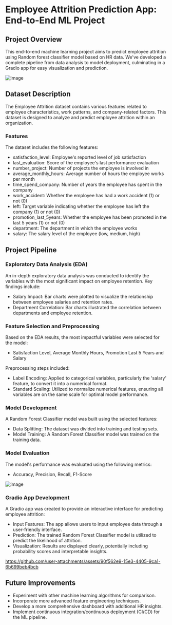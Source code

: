 # Employee Attrition Prediction App: End-to-End ML Project

## Project Overview
This end-to-end machine learning project aims to predict employee attrition using Random forest classifier model based on HR data. We've developed a complete pipeline from data analysis to model deployment, culminating in a Gradio app for easy visualization and prediction.

![image](https://github.com/user-attachments/assets/50211152-5022-4984-9a42-721f52117297)

## Dataset Description
The Employee Attrition dataset contains various features related to employee characteristics, work patterns, and company-related factors. This dataset is designed to analyze and predict employee attrition within an organization.

### Features
The dataset includes the following features:

- satisfaction_level: Employee's reported level of job satisfaction
- last_evaluation: Score of the employee's last performance evaluation
- number_project: Number of projects the employee is involved in
- average_monthly_hours: Average number of hours the employee works per month
- time_spend_company: Number of years the employee has spent in the company
- work_accident: Whether the employee has had a work accident (1) or not (0)
- left: Target variable indicating whether the employee has left the company (1) or not (0)
- promotion_last_5years: Whether the employee has been promoted in the last 5 years (1) or not (0)
- department: The department in which the employee works
- salary: The salary level of the employee (low, medium, high)

## Project Pipeline

### Exploratory Data Analysis (EDA)
An in-depth exploratory data analysis was conducted to identify the variables with the most significant impact on employee retention. Key findings include:

- Salary Impact: Bar charts were plotted to visualize the relationship between employee salaries and retention rates.
- Department Correlation: Bar charts illustrated the correlation between departments and employee retention.

### Feature Selection and Preprocessing
Based on the EDA results, the most impactful variables were selected for the model:
- Satisfaction Level, Average Monthly Hours, Promotion Last 5 Years and Salary

Preprocessing steps included:
- Label Encoding: Applied to categorical variables, particularly the 'salary' feature, to convert it into a numerical format.
- Standard Scaling: Utilized to normalize numerical features, ensuring all variables are on the same scale for optimal model performance.

### Model Development
A Random Forest Classifier model was built using the selected features:

- Data Splitting: The dataset was divided into training and testing sets.
- Model Training: A Random Forest Classifier model was trained on the training data.

### Model Evaluation
The model's performance was evaluated using the following metrics:

- Accuracy, Precision, Recall, F1-Score

![image](https://github.com/user-attachments/assets/77262c49-ee30-443c-ac20-b562eff0366c)


### Gradio App Development
A Gradio app was created to provide an interactive interface for predicting employee attrition:

- Input Features: The app allows users to input employee data through a user-friendly interface.
- Prediction: The trained Random Forest Classifier model is utilized to predict the likelihood of attrition.
- Visualization: Results are displayed clearly, potentially including probability scores and interpretable insights.

https://github.com/user-attachments/assets/90f562e9-15e3-4405-9ca1-6b699beb4bcb

## Future Improvements

- Experiment with other machine learning algorithms for comparison.
- Incorporate more advanced feature engineering techniques.
- Develop a more comprehensive dashboard with additional HR insights.
- Implement continuous integration/continuous deployment (CI/CD) for the ML pipeline.

